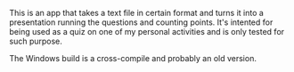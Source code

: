This is an app that takes a text file in certain format and turns it into a presentation running the questions and counting points. It's intented for being used as a quiz on one of my personal activities and is only tested for such purpose.

The Windows build is a cross-compile and probably an old version.
